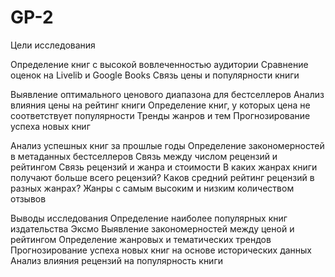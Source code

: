 # GP-2
Цели исследования

Определение книг с высокой вовлеченностью аудитории
Сравнение оценок на Livelib и Google Books
Связь цены и популярности книги

Выявление оптимального ценового диапазона для бестселлеров
Анализ влияния цены на рейтинг книги
Определение книг, у которых цена не соответствует популярности
Тренды жанров и тем
Прогнозирование успеха новых книг


Анализ успешных книг за прошлые годы
Определение закономерностей в метаданных бестселлеров
Связь между числом рецензий и рейтингом
Связь рецензий и жанра и стоимости
В каких жанрах книги получают больше всего рецензий?
Каков средний рейтинг рецензий в разных жанрах?
Жанры с самым высоким и низким количеством отзывов



Выводы исследования
Определение наиболее популярных книг издательства Эксмо
Выявление закономерностей между ценой и рейтингом
Определение жанровых и тематических трендов
Прогнозирование успеха новых книг на основе исторических данных
Анализ влияния рецензий на популярность книги
